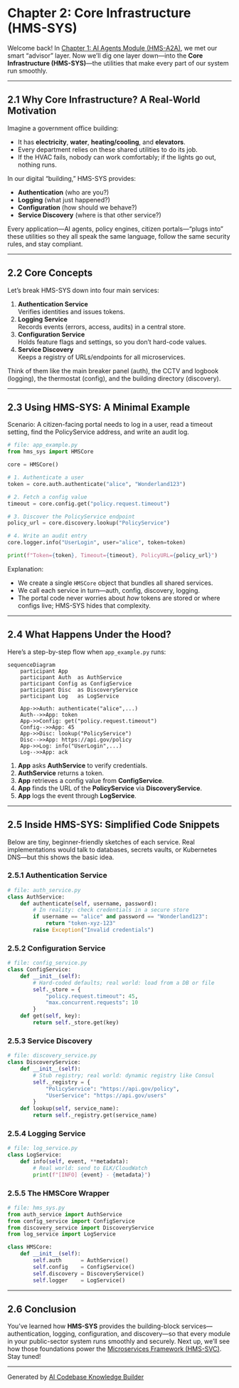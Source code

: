 # Chapter 2: Core Infrastructure (HMS-SYS)

Welcome back! In [Chapter 1: AI Agents Module (HMS-A2A)](01_ai_agents_module__hms_a2a__.md), we met our smart “advisor” layer. Now we’ll dig one layer down—into the **Core Infrastructure (HMS-SYS)**—the utilities that make every part of our system run smoothly.

---

## 2.1 Why Core Infrastructure? A Real-World Motivation

Imagine a government office building:
- It has **electricity**, **water**, **heating/cooling**, and **elevators**.
- Every department relies on these shared utilities to do its job.
- If the HVAC fails, nobody can work comfortably; if the lights go out, nothing runs.

In our digital “building,” HMS-SYS provides:
- **Authentication** (who are you?)
- **Logging** (what just happened?)
- **Configuration** (how should we behave?)
- **Service Discovery** (where is that other service?)

Every application—AI agents, policy engines, citizen portals—“plugs into” these utilities so they all speak the same language, follow the same security rules, and stay compliant.

---

## 2.2 Core Concepts

Let’s break HMS-SYS down into four main services:

1. **Authentication Service**  
   Verifies identities and issues tokens.  
2. **Logging Service**  
   Records events (errors, access, audits) in a central store.  
3. **Configuration Service**  
   Holds feature flags and settings, so you don’t hard-code values.  
4. **Service Discovery**  
   Keeps a registry of URLs/endpoints for all microservices.

Think of them like the main breaker panel (auth), the CCTV and logbook (logging), the thermostat (config), and the building directory (discovery).

---

## 2.3 Using HMS-SYS: A Minimal Example

Scenario: A citizen-facing portal needs to log in a user, read a timeout setting, find the PolicyService address, and write an audit log.

```python
# file: app_example.py
from hms_sys import HMSCore

core = HMSCore()

# 1. Authenticate a user
token = core.auth.authenticate("alice", "Wonderland123")

# 2. Fetch a config value
timeout = core.config.get("policy.request.timeout")

# 3. Discover the PolicyService endpoint
policy_url = core.discovery.lookup("PolicyService")

# 4. Write an audit entry
core.logger.info("UserLogin", user="alice", token=token)

print(f"Token={token}, Timeout={timeout}, PolicyURL={policy_url}")
```

Explanation:
- We create a single `HMSCore` object that bundles all shared services.
- We call each service in turn—auth, config, discovery, logging.
- The portal code never worries about *how* tokens are stored or where configs live; HMS-SYS hides that complexity.

---

## 2.4 What Happens Under the Hood?

Here’s a step-by-step flow when `app_example.py` runs:

```mermaid
sequenceDiagram
    participant App
    participant Auth  as AuthService
    participant Config as ConfigService
    participant Disc  as DiscoveryService
    participant Log   as LogService

    App->>Auth: authenticate("alice",...)
    Auth-->>App: token
    App->>Config: get("policy.request.timeout")
    Config-->>App: 45
    App->>Disc: lookup("PolicyService")
    Disc-->>App: https://api.gov/policy
    App->>Log: info("UserLogin",...)
    Log-->>App: ack
```

1. **App** asks **AuthService** to verify credentials.  
2. **AuthService** returns a token.  
3. **App** retrieves a config value from **ConfigService**.  
4. **App** finds the URL of the **PolicyService** via **DiscoveryService**.  
5. **App** logs the event through **LogService**.

---

## 2.5 Inside HMS-SYS: Simplified Code Snippets

Below are tiny, beginner-friendly sketches of each service. Real implementations would talk to databases, secrets vaults, or Kubernetes DNS—but this shows the basic idea.

### 2.5.1 Authentication Service

```python
# file: auth_service.py
class AuthService:
    def authenticate(self, username, password):
        # In reality: check credentials in a secure store
        if username == "alice" and password == "Wonderland123":
            return "token-xyz-123"
        raise Exception("Invalid credentials")
```

### 2.5.2 Configuration Service

```python
# file: config_service.py
class ConfigService:
    def __init__(self):
        # Hard-coded defaults; real world: load from a DB or file
        self._store = {
            "policy.request.timeout": 45,
            "max.concurrent.requests": 10
        }
    def get(self, key):
        return self._store.get(key)
```

### 2.5.3 Service Discovery

```python
# file: discovery_service.py
class DiscoveryService:
    def __init__(self):
        # Stub registry; real world: dynamic registry like Consul
        self._registry = {
            "PolicyService": "https://api.gov/policy",
            "UserService": "https://api.gov/users"
        }
    def lookup(self, service_name):
        return self._registry.get(service_name)
```

### 2.5.4 Logging Service

```python
# file: log_service.py
class LogService:
    def info(self, event, **metadata):
        # Real world: send to ELK/CloudWatch
        print(f"[INFO] {event} - {metadata}")
```

### 2.5.5 The HMSCore Wrapper

```python
# file: hms_sys.py
from auth_service import AuthService
from config_service import ConfigService
from discovery_service import DiscoveryService
from log_service import LogService

class HMSCore:
    def __init__(self):
        self.auth      = AuthService()
        self.config    = ConfigService()
        self.discovery = DiscoveryService()
        self.logger    = LogService()
```

---

## 2.6 Conclusion

You’ve learned how **HMS-SYS** provides the building-block services—authentication, logging, configuration, and discovery—so that every module in your public-sector system runs smoothly and securely. Next up, we’ll see how those foundations power the [Microservices Framework (HMS-SVC)](03_microservices_framework__hms_svc__.md). Stay tuned!

---

Generated by [AI Codebase Knowledge Builder](https://github.com/The-Pocket/Tutorial-Codebase-Knowledge)